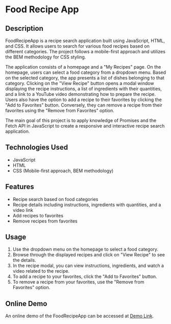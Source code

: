 # Food Recipe App

## Description

FoodRecipeApp is a recipe search application built using JavaScript, HTML, and CSS. It allows users to search for various food recipes based on different categories. The project follows a mobile-first approach and utilizes the BEM methodology for CSS styling.

The application consists of a homepage and a "My Recipes" page. On the homepage, users can select a food category from a dropdown menu. Based on the selected category, the app presents a list of dishes belonging to that category. Clicking on the "View Recipe" button opens a modal window displaying the recipe instructions, a list of ingredients with their quantities, and a link to a YouTube video demonstrating how to prepare the recipe. Users also have the option to add a recipe to their favorites by clicking the "Add to Favorites" button. Conversely, they can remove a recipe from their favorites using the "Remove from Favorites" option.

The main goal of this project is to apply knowledge of Promises and the Fetch API in JavaScript to create a responsive and interactive recipe search application.

## Technologies Used

- JavaScript
- HTML
- CSS (Mobile-first approach, BEM methodology)

## Features

- Recipe search based on food categories
- Recipe details including instructions, ingredients with quantities, and a video link
- Add recipes to favorites
- Remove recipes from favorites

## Usage

1. Use the dropdown menu on the homepage to select a food category.
2. Browse through the displayed recipes and click on "View Recipe" to see the details.
3. In the recipe modal, you can view instructions, ingredients, and watch a video related to the recipe.
4. To add a recipe to your favorites, click the "Add to Favorites" button.
5. To remove a recipe from your favorites, use the "Remove from Favorites" option.

## Online Demo

An online demo of the FoodRecipeApp can be accessed at [Demo Link](...).
